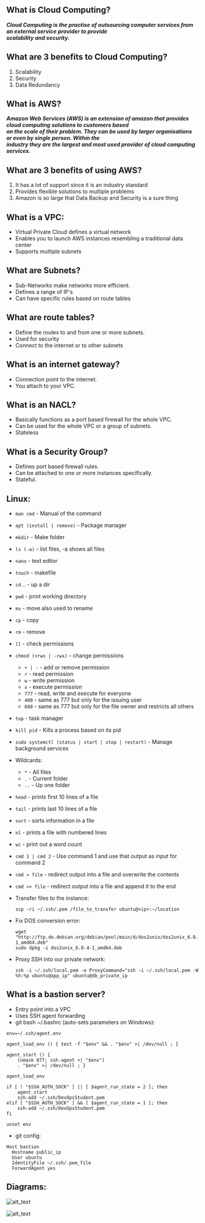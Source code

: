 ## What is Cloud Computing?  
 ***Cloud Computing is the practise of outsourcing computer services from an external service provider to provide***  
 ***scalability and security.***  


## What are 3 benefits to Cloud Computing?  
1. Scalability  
2. Security  
3. Data Redundancy  


## What is AWS?
  ***Amazon Web Services (AWS) is an extension of amazon that provides cloud computing solutions to customers based***  
  ***on the scale of their problem. They can be used by larger organisations or even by single person. Within the***  
  ***industry they are the largest and most used provider of cloud computing services.***
  

## What are 3 benefits of using AWS?  
1. It has a lot of support since it is an industry standard  
2. Provides flexible solutions to multiple problems  
3. Amazon is so large that Data Backup and Security is a sure thing  


## What is a VPC:  
* Virtual Private Cloud defines a virtual network  
* Enables you to launch AWS instances resembling a traditional data center  
* Supports multiple subnets


## What are Subnets?  
* Sub-Networks make networks more efficient.  
* Defines a range of IP's  
* Can have specific rules based on route tables


## What are route tables?  
* Define the routes to and from one or more subnets.  
* Used for security
* Connect to the internet or to other subnets


## What is an internet gateway?  
* Connection point to the internet.  
* You attach to your VPC.


## What is an NACL?
* Basically functions as a port based firewall for the whole VPC.  
* Can be used for the whole VPC or a group of subnets.  
* Stateless  


## What is a Security Group?  
* Defines port based firewall rules.  
* Can be attached to one or more instances specifically.  
* Stateful.  


## Linux:  
* `man cmd` - Manual of the command
* `apt (install | remove)` - Package manager  
* `mkdir` - Make folder  
* `ls (-a)` - list files, -a shows all files  
* `nano` - text editor  
* `touch` - makefile  
* `cd` .. - up a dir  
* `pwd`  - print working directory  
* `mv` - move also used to rename  
* `cp` - copy  
* `rm` - remove  
* `ll` - check permissions  
* `chmod (+rwx | -rwx)` - change permissions  
  * `+ | -` - add or remove permission  
  * `r` - read permission  
  * `w` - write permission  
  * `x` - execute permission  
  * `777` - read, write and execute for everyone  
  * `400` - same as 777 but only for the issuing user  
  * `600` - same as 777 but only for the file owner and restricts all others  
  
* `top` - task manager  
* `kill pid` - Kills a process based on its pid  
* `sudo systemctl (status | start | stop | restart)` - Manage background services  
* Wildcards:  
  * `*` - All files  
  * `.` - Current folder  
  * `..` - Up one folder  
  
* `head` - prints first 10 lines of a file  
* `tail` - prints last 10 lines of a file  
* `sort` - sorts information in a file  
* `nl` - prints a file with numbered lines  
* `wc` - print out a word count  
* `cmd 1 | cmd 2` - Use command 1 and use that output as input for command 2  
* `cmd > file` - redirect output into a file and overwrite the contents  
* `cmd >> file` - redirect output into a file and append it to the end  


* Transfer files to the instance:  
  ```
  scp -ri ~/.ssh/.pem /file_to_transfer ubuntu@<ip>:~/location
  ```


* Fix DOS conversion error:
  ```
  wget "http://ftp.de.debian.org/debian/pool/main/d/dos2unix/dos2unix_6.0.4-1_amd64.deb"
  sudo dpkg -i dos2unix_6.0.4-1_amd64.deb
  ```


* Proxy SSH into our private network:  
  ```
  ssh -i ~/.ssh/local.pem -o ProxyCommand="ssh -i ~/.ssh/local.pem -W %h:%p ubuntu@app_ip" ubuntu@db_private_ip
  ```
  

## What is a bastion server?  
* Entry point into a VPC  
* Uses SSH agent forwarding  
* git bash ~/.bashrc (auto-sets parameters on Windows):  
```
env=~/.ssh/agent.env

agent_load_env () { test -f "$env" && . "$env" >| /dev/null ; }

agent_start () {
    (umask 077; ssh-agent >| "$env")
    . "$env" >| /dev/null ; }

agent_load_env

if [ ! "$SSH_AUTH_SOCK" ] || [ $agent_run_state = 2 ]; then
    agent_start
    ssh-add ~/.ssh/DevOpsStudent.pem
elif [ "$SSH_AUTH_SOCK" ] && [ $agent_run_state = 1 ]; then
    ssh-add ~/.ssh/DevOpsStudent.pem
fi

unset env
```  
* git config: 
```
Host bastion
  Hostname public_ip
  User ubuntu
  IdentityFile ~/.ssh/.pem_file
  ForwardAgent yes
```


## Diagrams:  

![alt_text](https://github.com/Benoniy/eng84_AWS/blob/main/images/diagram.png)

![alt_text](https://github.com/Benoniy/eng84_AWS/blob/main/images/rules.png)

